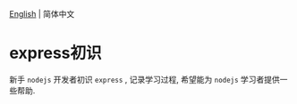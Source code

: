 [English](README.md) | 简体中文
# express初识
新手 `nodejs` 开发者初识 `express` , 记录学习过程, 希望能为 `nodejs` 学习者提供一些帮助.
